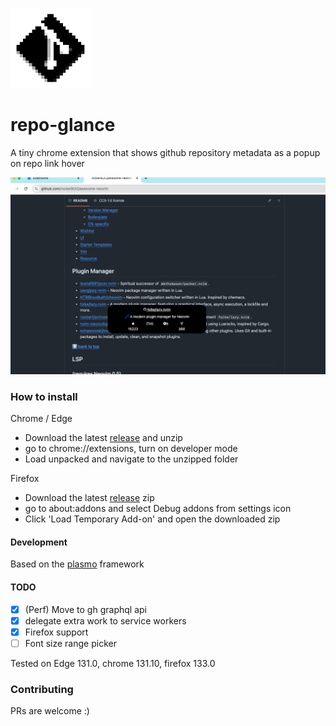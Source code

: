 ![Icon](assets/icon.png)

# repo-glance

A tiny chrome extension that shows github repository metadata as a popup on repo link hover

![Screenshot](assets/screenshot_2.png)

### How to install

Chrome / Edge

- Download the latest [release](https://github.com/navxio/repo-glance/releases) and unzip
- go to chrome://extensions, turn on developer mode
- Load unpacked and navigate to the unzipped folder

Firefox

- Download the latest [release](https://github.com/navxio/repo-glance/releases) zip
- go to about:addons and select Debug addons from settings icon
- Click 'Load Temporary Add-on' and open the downloaded zip

#### Development

Based on the [plasmo](https://docs.plasmo.com) framework

#### TODO

- [x] (Perf) Move to gh graphql api
- [x] delegate extra work to service workers
- [x] Firefox support
- [ ] Font size range picker

Tested on Edge 131.0, chrome 131.10, firefox 133.0

### Contributing

PRs are welcome :)
